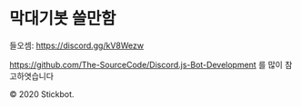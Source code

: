 # 막대기봇 쓸만함



들오셈: https://discord.gg/kV8Wezw

https://github.com/The-SourceCode/Discord.js-Bot-Development 를 많이 참고하엿습니다

© 2020 Stickbot.
